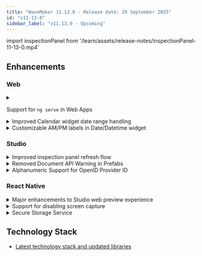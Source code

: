 ```yaml
---
title: "WaveMaker 11.13.0 - Release date: 29 September 2025"
id: "v11-13-0"
sidebar_label: "v11.13.0 - Upcoming"
---
```


import inspectionPanel from '/learn/assets/release-notes/inspectionPanel-11-13-0.mp4'

## Enhancements

### Web

<details>
<summary>

Support for `ng serve` in Web Apps

</summary>

WaveMaker web apps can now be run and debugged locally using `ng serve`, just like standard Angular applications. This makes it easier for developers to test, debug, and extend their apps outside of Studio by running the frontend independently and connecting it to backend services via a proxy configuration.
</details>

<details>
<summary>Improved Calendar widget date range handling</summary>
In Calendar widget, months and years outside the defined minimum and maximum date range are now not only greyed out but also show a block icon (🚫) cursor on hover. This provides clearer feedback to users when attempting to select unavailable options.
</details>

<details>
<summary>Customizable AM/PM labels in Date/Datetime widget</summary>

The Date and Datetime widgets now support customizable AM/PM labels. Developers can override the default text by adding `LABEL_AM` and `LABEL_PM` entries in Localized Messages (i18n). Once defined, these labels will be applied in the Time and Datetime widgets to match project requirements.
</details>

### Studio

<details>
<summary>Improved inspection panel refresh flow</summary>
The inspection panel now provides clear feedback while results are being refreshed. When a refresh is triggered, the Refresh and Download buttons are disabled until the process completes, and a loading indicator (“Inspection in progress…”) is displayed. Once results are updated, the buttons are re-enabled and a notification confirms the update. This prevents repeated clicks, avoids confusion with old results, and ensures a smoother inspection experience.

<video src={inspectionPanel} autoPlay controls loop style={{maxWidth:"100%"}}/>

</details>

<details>
<summary>Removed Document API Warning in Prefabs</summary>

The warning about using the `document` API in prefab scripts has been removed. Developers can now use the API without seeing unnecessary warnings.
</details>

<details>
<summary>Alphanumeric Support for OpenID Provider ID</summary>

OpenID provider IDs now support alphanumeric values, allowing identifiers such as _IDP1_, _IDP2_, etc. This enhancement makes it easier to manage multiple OpenID providers with clear and flexible naming.
</details>

### React Native

<details>
<summary>Major enhancements to Studio web preview experience</summary>

We’ve significantly upgraded the Studio web preview experience to streamline development and enable faster debugging.

#### Key Enhancements

#### Build Progress Indicators

- Provides visual step-by-step indicators during the build process  
- Displays the number of completed steps and time taken for each step, offering better visibility into loading progress

![Preview - Build Progress Indicators](/learn/assets/release-notes/previewSteps.png)

#### Improved Error Display in Preview

- Build errors now appear directly within the preview, removing the need to manually check Studio logs
- Error messages are descriptive and contextual, clearly indicating the useful information like stage, file location, line number where the issue occurred

![Improved Error Display in Preview](/learn/assets/release-notes/previewError.png)

#### Clean Preview

Introduced a Clean Preview option in the Studio, that clears cached builds and generates a fresh build for preview.

#### Enhanced Device Preview & Layout Testing

- Preview now supports a broader range of devices, including popular phones and tablets.
- Easily switch between portrait and landscape modes to validate responsiveness.
- Adjustable zoom controls for fine-tuning layouts across various screen sizes.

![Preview - Enhanced Device Preview & Layout Testing](/learn/assets/release-notes/previewSuccess.png)

#### WavePulse Integration

- Integrated debugging inside Studio Preview:
  - Console logs
  - Network activity
  - UI element tree with properties and applied styles


#### Before vs After

| Before                  | After                                |
|-------------------------|---------------------------------------|
| Generic spinner only    | Visual step-by-step loader            |
| Blank screen on error   | Error display with exact failure step |
| No inbuilt debugging tools | WavePulse is now integrated into web preview |


These upgrades make Studio Preview more developer friendly, helping you easily build, test, and debug your apps.
</details>

<details>
<summary>Support for disabling screen capture</summary>
A new option is available to protect sensitive data by preventing screenshots in apps. When enabled, this feature blocks both direct screenshots and cached screenshots that appear in the recent apps screen.  

To enable, add the following in **wm_rn_config.json**:  

```json
"screenCaptureProtection": {
  "enabled": true
}
```

> Note: This requires a development build and may not work in Expo Go.

</details>

<details>
<summary>Secure Storage Service</summary>

Introducing `SecureStorageService`, a newly added service in WaveMaker React Native, to store sensitive data such as authentication tokens, passwords, or API keys in an encrypted way. This service leverages platform-specific secure storage (via Expo Secure Store), so developers no longer need to manually import or configure libraries.  

Example usage:  
```ts
App.getDependency("SecureStorageService").setItem("authToken", "JCytZU2QTzJnNIpzuUjtABxC");
```

**Supported methods:**

| Method                | Description                                          |
| --------------------- | ---------------------------------------------------- |
| `getItem(key)`       | Retrieves a securely stored value for the given key. |
| `setItem(key, value)` | Stores the value securely under the given key.       |
| `removeItem(key)`     | Removes a securely stored value.                     |

> Note : SecureStorageService supports a maximum of 4KB per key and is not intended for large datasets.

</details>

## Technology Stack

- [Latest technology stack and updated libraries](/learn/wavemaker-release-notes#technology-stack)

